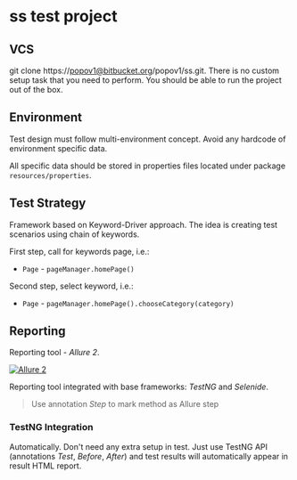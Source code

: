 # ss test project

## VCS
git clone https://popov1@bitbucket.org/popov1/ss.git.
There is no custom setup task that you need to perform. You should be able to run the project out of the box.

## Environment
Test design must follow multi-environment concept. Avoid any hardcode of environment specific data.

All specific data should be stored in properties files located under package `resources/properties`.

## Test Strategy
Framework based on Keyword-Driver approach.
The idea is creating test scenarios using chain of keywords.

First step, call for keywords page, i.e.:
* `Page` - ``pageManager.homePage()``

Second step, select keyword, i.e.:
* `Page` - ``pageManager.homePage().chooseCategory(category)``

## Reporting
Reporting tool - *Allure 2*.

[![Allure 2](https://avatars3.githubusercontent.com/u/5879127?s=200&v=4)](https://github.com/allure-framework/allure2)

Reporting tool integrated with base frameworks: *TestNG* and *Selenide*.

> Use annotation *Step* to mark method as Allure step

### TestNG Integration
Automatically. Don't need any extra setup in test. Just use TestNG API (annotations *Test*, *Before*, *After*) and test results will automatically appear in result HTML report.